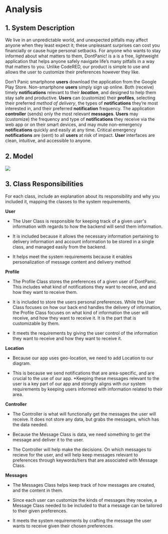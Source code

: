 # Analysis



## 1. System Description



We live in an unpredictable world, and unexpected pitfalls may affect anyone when they least expect it; these unpleasant surprises can cost you financially or cause huge personal setbacks. For anyone who wants to stay informed about what matters to them, DontPanic! is a is a free, lightweight application that helps anyone safely navigate life’s many pitfalls in a way that matters to you. Unlike CodeRED, our product is simple to use and allows the user to customize their preferences however they like.



Don’t Panic smartphone **users** download the application from the Google Play Store. Non-smartphone **users** simply sign up online. Both (receive) timely **notifications** relevant to their _**location**_, and designed to help them stay safe and productive. **Users** can (customize) their **profiles**, selecting their preferred _method of delivery_, the types of **notifications** they’re most interested in, and their preferred **notification** frequency. The application **controller**  (sends) only the most relevant **messages**. **Users** may (customize) the frequency and type of **notifications** they receive via the web app or on their smart devices, and may mute non-emergency **notifications** quickly and easily at any time. Critical emergency **notifications** are (sent) to all **users** at risk of impact. **User** interfaces are clean, intuitive, and accessible to anyone.



## 2. Model

![](https://lh6.googleusercontent.com/jn-FxfRtgjz9YBbW_PiRTHlkABWxkKVciUy6FafCa7qFvAwGUkQVM09QC9PcCTdJy-pSbd8DjqTIVHHkCQq85x9WcjPrB3bAkt3Y73e82oodQMA82IsT90DNKCnFS3ZpcVccaLXl)









## 3. Class Responsibilities

For each class, include an explanation about its responsibility and why you included it, mapping the classes to the system requirements.



**User**

* The User Class is responsible for keeping track of a given user's information with regards to how the backend will send them information.

* It is included because it allows the necessary information pertaining to delivery information and account information to be stored in a single class, and managed easily from the backend.

* It helps meet the system requirements because it enables personalization of message content and delivery method




**Profile**

* The Profile Class stores the preferences of a given user of DontPanic. This includes what kind of notifications they want to receive, and and how they want to receive them.

* It is included to store the users personal preferences. While the User Class focuses on how our back end handles the delivery of information, the Profile Class focuses on what kind of information the user will receive, and how they want to receive it. It is the part that is customizable by them.

* It meets the requirements by giving the user control of the information they want to receive and how they want to receive it.


**Location**

* Because our app uses geo-location, we need to add Location to our diagram.

* This is because we send notifications that are area-specific, and are crucial to the use of our app. *Keeping these messages relevant to the user is a key part of our app and strongly aligns with our system requirements by keeping users informed with information related to their area.



**Controller**

* The Controller is what will functionally get the messages the user will receive. It does not store any data, but grabs the messages, which has the data needed.

* Because the Message Class is data, we need something to get the message and deliver it to the user.

* The Controller will help make the decisions. On which messages to recieve for the user, and will help keep messages relevant to preferences through keywords/tiers that are associated with Message Class.



**Messages**

* The Messages Class helps keep track of how messages are created, and the content in them.

* Since each user can customize the kinds of messages they receive, a Message Class needed to be included to that a message can be tailored to their given preferences.

* It meets the system requirements by crafting the message the user wants to receive given their chosen preferences.
